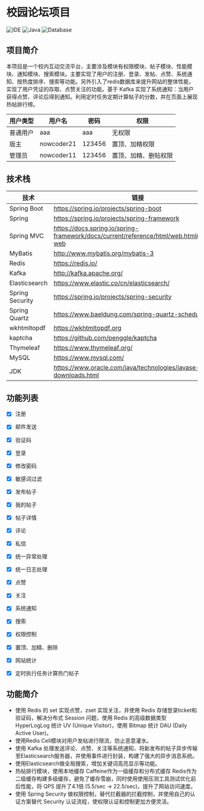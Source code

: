 # 校园论坛项目

![IDE](https://img.shields.io/badge/IDE-IntelliJ%20IDEA-brightgreen.svg) ![Java](https://img.shields.io/badge/Java-1.8-blue.svg) ![Database](https://img.shields.io/badge/Database-MySQL-lightgrey.svg)

## 项目简介
本项目是一个校内互动交流平台，主要涉及模块有权限模块、帖子模块、性能模块、通知模块、搜索模块。主要实现了用户的注册、登录、发帖、点赞、系统通知、按热度排序、搜索等功能。另外引入了redis数据库来提升网站的整体性能，实现了用户凭证的存取、点赞关注的功能。基于 Kafka 实现了系统通知：当用户获得点赞、评论后得到通知。利用定时任务定期计算帖子的分数，并在页面上展现热帖排行榜。

| 用户类型 | 用户名 | 密码   |权限|
| -------- | ------ | ------ |------ |
| 普通用户 | aaa   | aaa |无权限 |
| 版主     | nowcoder21 | 123456 |置顶、加精权限 |
| 管理员   | nowcoder11  | 123456 |置顶、加精、删帖权限 |

## 技术栈

| 技术            | 链接                                                         | 版本           |
| --------------- | ------------------------------------------------------------ | -------------- |
| Spring Boot     | https://spring.io/projects/spring-boot                       | 2.4.3          |
| Spring          | https://spring.io/projects/spring-framework                  | 5.3.4          |
| Spring MVC      | https://docs.spring.io/spring-framework/docs/current/reference/html/web.html#spring-web | 5.3.4          |
| MyBatis         | http://www.mybatis.org/mybatis-3                             | 3.5.1          |
| Redis           | https://redis.io/                                            | 5.0.3          |
| Kafka           | http://kafka.apache.org/                                     | 2.7.0          |
| Elasticsearch   | https://www.elastic.co/cn/elasticsearch/                     | 7.9.3          |
| Spring Security | https://spring.io/projects/spring-security                   | 5.4.5          |
| Spring Quartz   | https://www.baeldung.com/spring-quartz-schedule              | 2.3.2          |
| wkhtmltopdf     | https://wkhtmltopdf.org                                      | 0.12.6         |
| kaptcha         | https://github.com/penggle/kaptcha                           | 2.3.2          |
| Thymeleaf       | https://www.thymeleaf.org/                                   | 3.0.12.RELEASE |
| MySQL           | https://www.mysql.com/                                       | 5.7.17         |
| JDK             | https://www.oracle.com/java/technologies/javase-downloads.html | 1.8            |


## 功能列表


- [x] 注册
- [x] 邮件发送
- [x] 验证码
- [x] 登录
- [x] 修改密码
- [x] 敏感词过滤
- [x] 发布帖子
- [x] 我的帖子
- [x] 帖子详情
- [x] 评论
- [x] 私信
- [x] 统一异常处理
- [x] 统一日志处理
- [x] 点赞
- [x] 关注
- [x] 系统通知
- [x] 搜索
- [x] 权限控制
- [x] 置顶、加精、删除
- [x] 网站统计
- [x] 定时执行任务计算热门帖子


## 功能简介

- 使用 Redis 的 set 实现点赞，zset 实现关注，并使用 Redis 存储登录ticket和验证码，解决分布式 Session 问题，使用 Redis 的高级数据类型 HyperLogLog 统计 UV (Unique Visitor)，使用 Bitmap 统计 DAU (Daily Active User)。
- 使用Redis Cell模块对用户发帖进行限流，防止恶意灌水。
- 使用 Kafka 处理发送评论、点赞、关注等系统通知、将新发布的帖子异步传输至Elasticsearch服务器，并使用事件进行封装，构建了强大的异步消息系统。
- 使用Elasticsearch做全局搜索，增加关键词高亮显示等功能。
- 热帖排行模块，使用本地缓存 Caffeine作为一级缓存和分布式缓存 Redis作为二级缓存构建多级缓存，避免了缓存雪崩，同时使用使用压测工具测试优化前后性能，将 QPS 提升了4.1倍 (5.5/sec -> 22.5/sec)，提升了网站访问速度。
- 使用 Spring Security 做权限控制，替代拦截器的拦截控制，并使用自己的认证方案替代 Security 认证流程，使权限认证和控制更加方便灵活。

